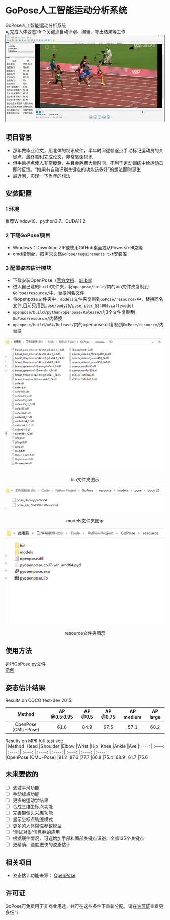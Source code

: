 # GoPose人工智能运动分析系统
GoPose人工智能运动分析系统  
可完成人体姿态25个关键点自动识别、编辑、导出结果等工作  
![image](https://github.com/chenxh5678/GoPose/blob/main/README/Image/1.gif)
## 项目背景
- 那年做毕业论文，用北体的视讯软件，半年时间逐帧逐点手动标记运动员的关键点，最终顺利完成论文，非常感谢视讯  
- 但手动标点使人非常疲惫，并且会耗费大量时间，不利于运动训练中给运动员即时反馈。“如果有自动识别关键点的功能该多好”的想法那时诞生  
- 最近闲，实现一下当年的想法  
## 安装配置
### 1 环境
推荐Window10、python3.7、CUDA11.2
### 2 下载GoPose项目
- Windows：Download ZIP或使用GitHub桌面或从Powershell克隆  
- cmd控制台，按需求文档`GoPose/requirements.txt`安装库
### 3 配置姿态估计模块
- 下载安装OpenPose（[官方文档](https://github.com/CMU-Perceptual-Computing-Lab/openpose)、[bilibili](https://www.bilibili.com/video/BV1WV411v7aj)）  
- 进入自己建的`build`文件夹，将`openpose/build/`内的bin文件夹复制到`GoPose/resource/`中，替换同名文件  
- 将openpose文件夹中，`models`文件夹复制到`GoPose/resource/`中，替换同名文件,目前只用到`pose/body25/pose_iter_584000.caffemodel`  
- `openpose/build/python/openpose/Release/`内3个文件复制到`GoPose/resource/`内替换  
- `openpose/build/x64/Release/`内的openpose.dll复制到`GoPose/resource/`内替换  

![image](https://github.com/chenxh5678/GoPose/blob/main/README/Image/bin.png)  
<center>bin文件夹图示</center>  

![image](https://github.com/chenxh5678/GoPose/blob/main/README/Image/models.png)  
<center>models文件夹图示</center>  

![image](https://github.com/chenxh5678/GoPose/blob/main/README/Image/resource.png)  
<center>resource文件夹图示</center> 

## 使用方法
运行GoPose.py文件  
[示例]()
## 姿态估计结果  
Results on COCO test-dev 2015:  

| Method | AP @0.5:0.95 | AP @0.5 | AP @0.75 | AP medium | AP large  
| :----: | :----: | :----: | :----: | :----: | :----: 
| OpenPose (CMU-Pose)	| 61.8 | 84.9 | 67.5 | 57.1 | 68.2  


Results on MPII full test set:  
| Method	|Head	|Shoulder	|Elbow	|Wrist	|Hip	|Knee	|Ankle	|Ave
|:----: | :----: | :----: | :----: | :----: | :----: | :----: | :----: | :----:  
|OpenPose (CMU-Pose)	|91.2	|87.6	|77.7	|66.8	|75.4	|68.9	|61.7	|75.6  

## 未来要做的
- [ ] 滤波平滑功能
- [ ] 手动标点功能
- [ ] 更多的运动学结果
- [ ] 合成三维坐标点功能
- [ ] 完善摄像头采集功能
- [ ] 显示坐标点轨迹模式
- [ ] 更多的人体惯性参数模型
- [ ] '测试对象'信息栏的应用
- [ ] 根据硬件情况，可选增加手部和面部关键点识别，全部135个关键点
- [ ] 更精确、速度更快的姿态估计
## 相关项目
- 姿态估计功能来源： [OpenPose](https://github.com/CMU-Perceptual-Computing-Lab/openpose)
## 许可证
GoPose可免费用于非商业用途，并可在这些条件下重新分配。请在[许可证](https://github.com/chenxh5678/GoPose/blob/main/LICENSE)查看更多细节